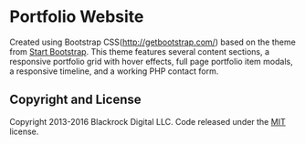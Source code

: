 # Portfolio Website 
Created using Bootstrap CSS(http://getbootstrap.com/) based on the theme from [Start Bootstrap](http://startbootstrap.com/). This theme features several content sections, a responsive portfolio grid with hover effects, full page portfolio item modals, a responsive timeline, and a working PHP contact form.

## Copyright and License

Copyright 2013-2016 Blackrock Digital LLC. Code released under the [MIT](https://github.com/BlackrockDigital/startbootstrap-agency/blob/gh-pages/LICENSE) license.
